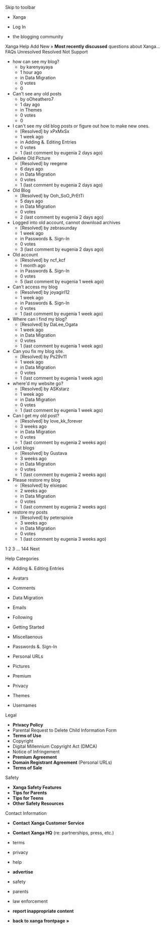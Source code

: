 Skip to toolbar

*   Xanga

*   Log In

*   the blogging community

Xanga Help Add New » **Most recently discussed** questions about Xanga… FAQs Unresolved Resolved Not Support

*   how can see my blog?
    *   by karenyayaya
    *   1 hour ago
    *   in Data Migration
    *   0 votes
    *   0
*   Can't see any old posts
    *   by oOheathero7
    *   1 day ago
    *   in Themes
    *   0 votes
    *   0
*   I can't see my old blog posts or figure out how to make new ones.
    *   \[Resolved\] by xPxMxSx
    *   1 week ago
    *   in Adding &. Editing Entries
    *   0 votes
    *   1 (last comment by eugenia 2 days ago)
*   Delete Old Picture
    *   \[Resolved\] by reegene
    *   6 days ago
    *   in Data Migration
    *   0 votes
    *   1 (last comment by eugenia 2 days ago)
*   Old Blog
    *   \[Resolved\] by Ooh\_SoO\_PrEtTi
    *   5 days ago
    *   in Data Migration
    *   0 votes
    *   2 (last comment by eugenia 2 days ago)
*   Logged into old account, cannot download archives
    *   \[Resolved\] by zebrasunday
    *   1 week ago
    *   in Passwords &. Sign-In
    *   0 votes
    *   3 (last comment by eugenia 2 days ago)
*   Old account
    *   \[Resolved\] by ncf\_kcf
    *   1 month ago
    *   in Passwords &. Sign-In
    *   0 votes
    *   5 (last comment by eugenia 1 week ago)
*   Can't access my blog
    *   \[Resolved\] by joyagirl12
    *   1 week ago
    *   in Passwords &. Sign-In
    *   0 votes
    *   1 (last comment by eugenia 1 week ago)
*   Where can i find my blog?
    *   \[Resolved\] by DaLee\_Ogata
    *   1 week ago
    *   in Data Migration
    *   0 votes
    *   1 (last comment by eugenia 1 week ago)
*   Can you fix my blog site.
    *   \[Resolved\] by Ps29v11
    *   1 week ago
    *   in Data Migration
    *   0 votes
    *   1 (last comment by eugenia 1 week ago)
*   where'd my website go?
    *   \[Resolved\] by ASKstarz
    *   1 week ago
    *   in Data Migration
    *   0 votes
    *   1 (last comment by eugenia 1 week ago)
*   Can I get my old post?
    *   \[Resolved\] by love\_kk\_forever
    *   3 weeks ago
    *   in Data Migration
    *   0 votes
    *   1 (last comment by eugenia 2 weeks ago)
*   Lost blogs
    *   \[Resolved\] by Gustava
    *   3 weeks ago
    *   in Data Migration
    *   0 votes
    *   1 (last comment by eugenia 2 weeks ago)
*   Please restore my blog
    *   \[Resolved\] by elsiepac
    *   2 weeks ago
    *   in Data Migration
    *   0 votes
    *   1 (last comment by eugenia 2 weeks ago)
*   restore my posts
    *   \[Resolved\] by peterspixie
    *   3 weeks ago
    *   in Data Migration
    *   0 votes
    *   1 (last comment by eugenia 3 weeks ago)

1 2 3 ... 144 Next

Help Categories

*   Adding &. Editing Entries
*   Avatars
*   Comments
*   Data Migration
*   Emails
*   Following
*   Getting Started
*   Miscellaenous

*   Passwords &. Sign-In
*   Personal URLs
*   Pictures
*   Premium
*   Privacy
*   Themes
*   Usernames

Legal

*   **Privacy Policy**
*   Parental Request to Delete Child Information Form
*   **Terms of Use**
*   Copyright
*   Digital Millennium Copyright Act (DMCA)
*   Notice of Infringement
*   **Premium Agreement**
*   **Domain Registrant Agreement** (Personal URLs)
*   **Terms of Sale**

Safety

*   **Xanga Safety Features**
*   **Tips for Parents**
*   **Tips for Teens**
*   **Other Safety Resources**

Contact Information

*   **Contact Xanga Customer Service**
*   **Contact Xanga HQ** (re: partnerships, press, etc.)

*   terms
*   privacy
*   help
*   **advertise**

*   safety
*   parents
*   law enforcement
*   **report inappropriate content**

*   **back to xanga frontpage »**